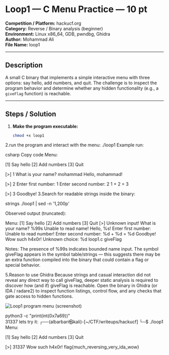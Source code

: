 # Loop1 — C Menu Practice — 10 pt

**Competition / Platform:** hackucf.org  
**Category:** Reverse / Binary analysis (beginner)  
**Environment:** Linux x86_64, GDB, pwndbg, Ghidra  
**Author:** Mohammad Ali  
**File Name:** loop1

---

## Description
A small C binary that implements a simple interactive menu with three options: say hello, add numbers, and quit. The challenge is to inspect the program behavior and determine whether any hidden functionality (e.g., a `giveFlag` function) is reachable.

---

## Steps / Solution

1. **Make the program executable:**
   ```bash
   chmod +x loop1
2.run the program and interact with the menu:
./loop1
Example run:

csharp
Copy code
Menu:

[1] Say hello
[2] Add numbers
[3] Quit

[>] 1
What is your name? mohammad
Hello, mohammad!

[>] 2
Enter first number: 1
Enter second number: 2
1 + 2 = 3

[>] 3
Goodbye!
3.Search for readable strings inside the binary:

strings ./loop1 | sed -n '1,200p'


Observed output (truncated):

Menu:
[1] Say hello
[2] Add numbers
[3] Quit
[>] 
Unknown input!
What is your name? 
%99s
Unable to read name!
Hello, %s!
Enter first number: 
Unable to read number!
Enter second number: 
%d + %d = %d
Goodbye!
Wow such h4x0r!
Unknown choice: %d
loop1.c
giveFlag

Notes: The presence of %99s indicates bounded name input. The symbol giveFlag appears in the symbol table/strings — this suggests there may be an extra function compiled into the binary that could contain a flag or special behavior.

5.Reason to use Ghidra
Because strings and casual interaction did not reveal any direct way to call giveFlag, deeper static analysis is required to discover how (and if) giveFlag is reachable. Open the binary in Ghidra (or IDA / radare2) to inspect function listings, control flow, and any checks that gate access to hidden functions.
 
 ![Loop1 program menu (screenshot)](hackucf/loop1.png)
 
python3 -c "print(int(0x7a69))"                                                         
31337
lets try it:
┌──(albarbari㉿kali)-[~/CTF/writeups/hackucf]
└─$ ./loop1
Menu:

[1] Say hello
[2] Add numbers
[3] Quit

[>] 31337
Wow such h4x0r!
flag{much_reversing_very_ida_wow}



















